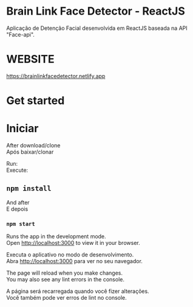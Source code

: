 # Brain Link Face Detector - ReactJS
Aplicação de Detenção Facial desenvolvida em ReactJS baseada na API "Face-api".

# WEBSITE
https://brainlinkfacedetector.netlify.app

# Get started
# Iniciar

After download/clone\
Após baixar/clonar

 Run:\
 Execute: 
## `npm install`

And after\
E depois

### `npm start`

Runs the app in the development mode.\
Open [http://localhost:3000](http://localhost:3000) to view it in your browser.


Executa o aplicativo no modo de desenvolvimento.\
Abra [http://localhost:3000](http://localhost:3000) para ver no seu navegador.

The page will reload when you make changes.\
You may also see any lint errors in the console.

A página será recarregada quando você fizer alterações.\
Você também pode ver erros de lint no console.
